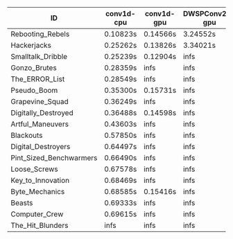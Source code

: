 |ID|conv1d-cpu|conv1d-gpu|DWSPConv2D-gpu|gemm-gpu|avg|
|-|-|-|-|-|-|
|Rebooting_Rebels|0.10823s|0.14566s|3.24552s|1.94563s|1.36126s|
|Hackerjacks|0.25262s|0.13826s|3.34021s|2.10736s|1.45961s|
|Smalltalk_Dribble|0.25239s|0.12904s|infs|2.11411s|infs|
|Gonzo_Brutes|0.28359s|infs|infs|4.73466s|infs|
|The_ERROR_List|0.28549s|infs|infs|4.75317s|infs|
|Pseudo_Boom|0.35300s|0.15731s|infs|4.70222s|infs|
|Grapevine_Squad|0.36249s|infs|infs|4.73702s|infs|
|Digitally_Destroyed|0.36488s|0.14598s|infs|2.76578s|infs|
|Artful_Maneuvers|0.43603s|infs|infs|4.75475s|infs|
|Blackouts|0.57850s|infs|infs|4.73803s|infs|
|Digital_Destroyers|0.64497s|infs|infs|4.73526s|infs|
|Pint_Sized_Benchwarmers|0.66490s|infs|infs|4.78278s|infs|
|Loose_Screws|0.67578s|infs|infs|4.75034s|infs|
|Key_to_Innovation|0.68469s|infs|infs|4.70902s|infs|
|Byte_Mechanics|0.68585s|0.15416s|infs|4.73101s|infs|
|Beasts|0.69333s|infs|infs|4.78536s|infs|
|Computer_Crew|0.69615s|infs|infs|4.93000s|infs|
|The_Hit_Blunders|infs|infs|infs|4.71892s|infs|
